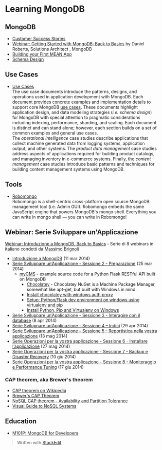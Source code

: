 # Learning MongoDB

## MongoDB
* [Customer Success Stories](https://www.mongodb.com/customers)
* [Webinar: Getting Started with MongoDB: Back to Basics](https://www.mongodb.com/presentations/webinar-getting-started-mongodb-back-basics) by Daniel Roberts, Solutions Architect , MongoDB
* [Building your First MEAN App](https://www.mongodb.com/presentations/building-your-first-mean-app)
* [Schema Design](https://www.mongodb.com/presentations/schema-design-18)

## Use Cases
* [Use Cases](http://docs.mongodb.org/ecosystem/use-cases/)  
  The use case documents introduce the patterns, designs, and operations used in application development with MongoDB. Each document provides concrete examples and implementation details to support core MongoDB [use cases](http://www.mongodb.com/use-cases). These documents highlight application design, and data modeling strategies (*i.e. schema design*) for MongoDB with special attention to pragmatic considerations including indexing, performance, sharding, and scaling. Each document is distinct and can stand alone; however, each section builds on a set of common examples and general use cases.  
  The *operational intelligence* case studies describe applications that collect machine generated data from logging systems, application output, and other systems. The *product data management* case studies address aspects of applications required for building product catalogs, and managing inventory in e-commerce systems. Finally, the *content management* case studies introduce basic patterns and techniques for building content management systems using MongoDB.

## Tools
* [Robomongo](http://robomongo.org/)  
  Robomongo is a shell-centric cross-platform open source MongoDB management tool (i.e. Admin GUI). Robomongo embeds the same JavaScript engine that powers MongoDB's mongo shell. Everything you can write in mongo shell — you can write in Robomongo!


## Webinar: Serie Sviluppare un'Applicazione
[Webinar: Introduzione a MongoDB, Back to Basics](http://www.mongodb.com/webinar/intro-mongodb-italian-march) - Serie di 8 webinars in italiano condotti da [Massimo Brignoli](https://twitter.com/massimobrignoli)

* [Introduzione a MongoDB](https://www.mongodb.com/presentations/webinar-introduzione-mongodb-back-basics) (11 mar 2014)
* [Serie Sviluppare un’Applicazione - Sessione 2 - Preparazione](https://www.mongodb.com/webinar/intro-mongodb-italian-march_Part-2) (25 mar 2014)
    * [myCMS](https://github.com/mattbates/mycms_mongodb) - example source code for a Python Flask RESTful API built on MongoDB
        * [Chocolatey](http://chocolatey.org/) - Chocolatey NuGet is a Machine Package Manager, somewhat like apt-get, but built with Windows in mind.
        * [Install chocolatey with windows auth proxy](https://gist.github.com/erichexter/3717010)
        * [Setup: Python/Flask dev environment on windows using virtualenv and pip](http://binyoga.blogspot.de/2013/10/setup-pythonflask-dev-environment-on.html)
        * [Install Python, Pip and Virtualenv on Windows](https://zignar.net/2012/06/17/install-python-on-windows/)
* [Serie Sviluppare un’Applicazione - Sessione 3 - Interagire con il database](https://www.mongodb.com/intro-mongodb-italian-march_Part-3) (8 apr 2014)
* [Serie Sviluppare un’Applicazione - Sessione 4 – Indici](http://www.mongodb.com/webinar/intro-mongodb-italian-april_Part-4) (29 apr 2014)
* [ Serie Sviluppare un’Applicazione - Sessione 5 - Reportistica nella vostra applicazione](http://www.mongodb.com/webinar/intro-mongodb-italian-march) (13 mag 2014)
* [Serie Operazioni per la vostra applicazione - Sessione 6 - Installare l’applicazione](http://www.mongodb.com/webinar/intro-mongodb-italian-march) (27 mag 2014)
* [Serie Operazioni per la vostra applicazione - Sessione 7 - Backup e Disaster Recovery](http://www.mongodb.com/webinar/intro-mongodb-italian-march) (10 giu 2014)
* [Serie Operazioni per la vostra applicazione - Sessione 8 - Monitoraggio e Performance Tuning](http://www.mongodb.com/webinar/intro-mongodb-italian-march) (17 giu 2014)
        
### CAP theorem, aka Brewer's theorem
* [CAP theorem on Wikipedia](http://en.wikipedia.org/wiki/CAP_theorem)
* [Brewer's CAP Theorem](http://www.julianbrowne.com/article/viewer/brewers-cap-theorem)
* [NoSQL CAP theorem - Availability and Partition Tolerance](http://stackoverflow.com/questions/12346326/nosql-cap-theorem-availability-and-partition-tolerance)
* [Visual Guide to NoSQL Systems](http://blog.nahurst.com/visual-guide-to-nosql-systems)


## Education
* [M101P: MongoDB for Developers](https://university.mongodb.com/courses/10gen/M101P/2014_April/about)


> Written with [StackEdit](https://stackedit.io/).